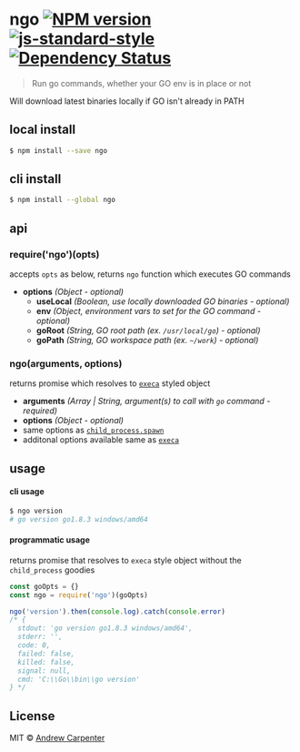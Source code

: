 # ngo [![NPM version](https://badge.fury.io/js/ngo.svg)](https://npmjs.org/package/ngo)   [![js-standard-style](https://img.shields.io/badge/code%20style-standard-brightgreen.svg?style=flat)](https://github.com/feross/standard)   [![Dependency Status](https://dependencyci.com/github/doesdev/ngo/badge)](https://dependencyci.com/github/doesdev/ngo)

> Run go commands, whether your GO env is in place or not

Will download latest binaries locally if GO isn't already in PATH

## local install

```sh
$ npm install --save ngo
```

## cli install

```sh
$ npm install --global ngo
```

## api

### require('ngo')(opts)
accepts `opts` as below, returns `ngo` function which executes GO commands
- **options** *(Object - optional)*
  - **useLocal** *(Boolean, use locally downloaded GO binaries - optional)*
  - **env** *(Object, environment vars to set for the GO command - optional)*
  - **goRoot** *(String, GO root path (ex. `/usr/local/go`) - optional)*
  - **goPath** *(String, GO workspace path (ex. `~/work`) - optional)*

### ngo(arguments, options)
returns promise which resolves to [`execa`](https://github.com/sindresorhus/execa) styled object
- **arguments** *(Array | String, argument(s) to call with `go` command - required)*
- **options** *(Object - optional)*
 - same options as [`child_process.spawn`](https://nodejs.org/api/child_process.html#child_process_child_process_spawn_command_args_options)
 - additonal options available same as [`execa`](https://github.com/sindresorhus/execa#options)

## usage

#### cli usage
```sh
$ ngo version
# go version go1.8.3 windows/amd64
```

#### programmatic usage
returns promise that resolves to `execa` style object without the `child_process` goodies

```js
const goOpts = {}
const ngo = require('ngo')(goOpts)

ngo('version').then(console.log).catch(console.error)
/* {
  stdout: 'go version go1.8.3 windows/amd64',
  stderr: '',
  code: 0,
  failed: false,
  killed: false,
  signal: null,
  cmd: 'C:\\Go\\bin\\go version'
} */
```

## License

MIT © [Andrew Carpenter](https://github.com/doesdev)
